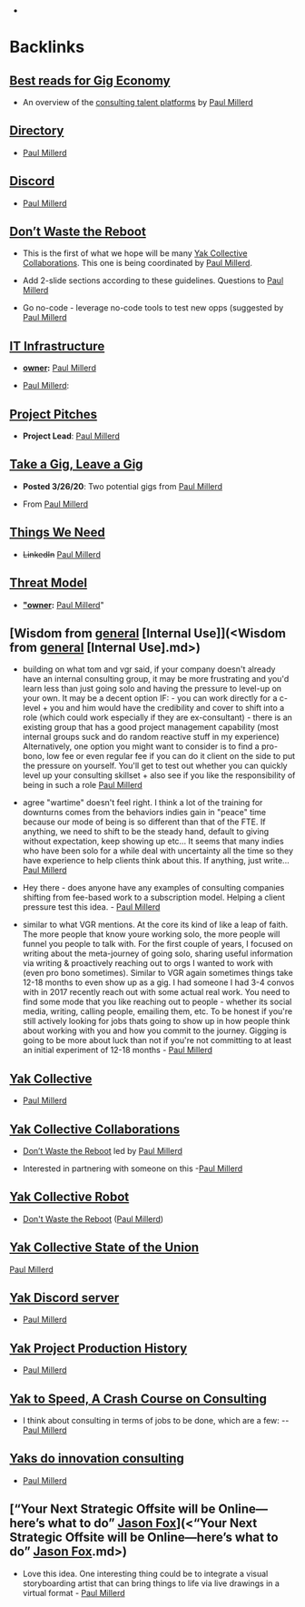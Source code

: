 - 

# Backlinks
## [Best reads for Gig Economy](<Best reads for Gig Economy.md>)
- An overview of the [consulting talent platforms](https://think-boundless.com/freelance-strategy-consulting-talent-marketplaces/) by [Paul Millerd](<Paul Millerd.md>)

## [Directory](<Directory.md>)
- [Paul Millerd](<Paul Millerd.md>)

## [Discord](<Discord.md>)
- [Paul Millerd](<Paul Millerd.md>)

## [Don’t Waste the Reboot](<Don’t Waste the Reboot.md>)
- This is the first of what we hope will be many [Yak Collective Collaborations](<Yak Collective Collaborations.md>). This one is being coordinated by [Paul Millerd](<Paul Millerd.md>).

- Add 2-slide sections according to these guidelines. Questions to [Paul Millerd](<Paul Millerd.md>)

- Go no-code - leverage no-code tools to test new opps (suggested by [Paul Millerd](<Paul Millerd.md>)

## [IT Infrastructure](<IT Infrastructure.md>)
- **[owner](<owner.md>):** [Paul Millerd](<Paul Millerd.md>)

- [Paul Millerd](<Paul Millerd.md>):

## [Project Pitches](<Project Pitches.md>)
- **Project Lead**: [Paul Millerd](<Paul Millerd.md>)

## [Take a Gig, Leave a Gig](<Take a Gig, Leave a Gig.md>)
- **Posted 3/26/20**: Two potential gigs from [Paul Millerd](<Paul Millerd.md>)

- From [Paul Millerd](<Paul Millerd.md>)

## [Things We Need](<Things We Need.md>)
- ~~LinkedIn~~   [Paul Millerd](<Paul Millerd.md>)

## [Threat Model](<Threat Model.md>)
- **["owner](<"owner.md>):** [Paul Millerd](<Paul Millerd.md>)"

## [Wisdom from [general](<general.md>) [Internal Use]](<Wisdom from [general](<general.md>) [Internal Use].md>)
- building on what tom and vgr said, if your company doesn't already have an internal consulting group, it may be more frustrating and you'd learn less than just going solo and having the pressure to level-up on your own. It may be a decent option IF: - you can work directly for a c-level + you and him would have the credibility and cover to shift into a role (which could work especially if they are ex-consultant) - there is an existing group that has a good project management capability (most internal groups suck and do random reactive stuff in my experience) Alternatively, one option you might want to consider is to find a pro-bono, low fee or even regular fee if you can do it client on the side to put the pressure on yourself. You'll get to test out whether you can quickly level up your consulting skillset + also see if you like the responsibility of being in such a role [Paul Millerd](<Paul Millerd.md>)

- agree "wartime" doesn't feel right. I think a lot of the training for downturns comes from the behaviors indies gain in "peace" time because our mode of being is so different than that of the FTE. If anything, we need to shift to be the steady hand, default to giving without expectation, keep showing up etc... It seems that many indies who have been solo for a while deal with uncertainty all the time so they have experience to help clients think about this. If anything, just write... [Paul Millerd](<Paul Millerd.md>)

- Hey there - does anyone have any examples of consulting companies shifting from fee-based work to a subscription model. Helping a client pressure test this idea. - [Paul Millerd](<Paul Millerd.md>)

- similar to what VGR mentions. At the core its kind of like a leap of faith. The more people that know youre working solo, the more people will funnel you people to talk with. For the first couple of years, I focused on writing about the meta-journey of going solo, sharing useful information via writing & proactively reaching out to orgs I wanted to work with (even pro bono sometimes). Similar to VGR again sometimes things take 12-18 months to even show up as a gig. I had someone I had 3-4 convos with in 2017 recently reach out with some actual real work. You need to find some mode that you like reaching out to people - whether its social media, writing, calling people, emailing them, etc. To be honest if you're still actively looking for jobs thats going to show up in how people think about working with you and how you commit to the journey. Gigging is going to be more about luck than not if you're not committing to at least an initial experiment of 12-18 months - [Paul Millerd](<Paul Millerd.md>)

## [Yak Collective](<Yak Collective.md>)
- [Paul Millerd](<Paul Millerd.md>)

## [Yak Collective Collaborations](<Yak Collective Collaborations.md>)
- [Don’t Waste the Reboot](<Don’t Waste the Reboot.md>) led by [Paul Millerd](<Paul Millerd.md>)

- Interested in partnering with someone on this -[Paul Millerd](<Paul Millerd.md>)

## [Yak Collective Robot](<Yak Collective Robot.md>)
- [Don't Waste the Reboot](https://docs.google.com/presentation/d/1OfBuSq4SImE1Gq2EaAGCAlkwC8LZRCWx-7O_VOHJ5TI/edit) ([Paul Millerd](<Paul Millerd.md>))

## [Yak Collective State of the Union](<Yak Collective State of the Union.md>)
[Paul Millerd](<Paul Millerd.md>)

## [Yak Discord server](<Yak Discord server.md>)
- [Paul Millerd](<Paul Millerd.md>)

## [Yak Project Production History](<Yak Project Production History.md>)
- [Paul Millerd](<Paul Millerd.md>)

## [Yak to Speed, A Crash Course on Consulting](<Yak to Speed, A Crash Course on Consulting.md>)
- I think about consulting in terms of jobs to be done, which are a few: -- [Paul Millerd](<Paul Millerd.md>)

## [Yaks do innovation consulting](<Yaks do innovation consulting.md>)
- [Paul Millerd](<Paul Millerd.md>)

## [“Your Next Strategic Offsite will be Online—here’s what to do” [Jason Fox](<Jason Fox.md>)](<“Your Next Strategic Offsite will be Online—here’s what to do” [Jason Fox](<Jason Fox.md>).md>)
- Love this idea.  One interesting thing could be to integrate a visual storyboarding artist that can bring things to life via live drawings in a virtual format - [Paul Millerd](<Paul Millerd.md>)

